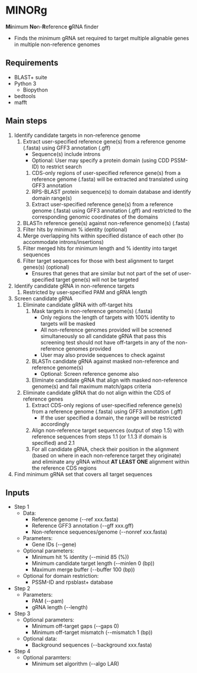 # MINORg
**Mi**nimum **No**n-**R**eference **g**RNA finder
- Finds the minimum gRNA set required to target multiple alignable genes in multiple non-reference genomes

## Requirements
- BLAST+ suite
- Python 3
   - Biopython
- bedtools
- mafft

## Main steps
1. Identify candidate targets in non-reference genome
   1. Extract user-specified reference gene(s) from a reference genome (.fasta) using GFF3 annotation (.gff)
      - Sequence(s) include introns
      - Optional: User may specify a protein domain (using CDD PSSM-ID) to restrict search
      1. CDS-only regions of user-specified reference gene(s) from a reference genome (.fasta) will be extracted and translated using GFF3 annotation
      2. RPS-BLAST protein sequence(s) to domain database and identify domain range(s)
      3. Extract user-specified reference gene(s) from a reference genome (.fasta) using GFF3 annotation (.gff) and restricted to the corresponding genomic coordinates of the domains
   2. BLASTn reference gene(s) against non-reference genome(s) (.fasta)
   3. Filter hits by minimum % identity (optional)
   4. Merge overlapping hits within specified distance of each other (to accommodate introns/insertions)
   5. Filter merged hits for minimum length and % identity into target sequences
   6. Filter target sequences for those with best alignment to target genes(s) (optional)
      - Ensures that genes that are similar but not part of the set of user-specified target gene(s) will not be targeted
2. Identify candidate gRNA in non-reference targets
   1. Restricted by user-specified PAM and gRNA length
3. Screen candidate gRNA
   1. Eliminate candidate gRNA with off-target hits
      1. Mask targets in non-reference genome(s) (.fasta)
         - Only regions the length of targets with 100% identity to targets will be masked
         - All non-reference genomes provided will be screened simultaneously so all candidate gRNA that pass this screening test should not have off-targets in any of the non-reference genomes provided
         - User may also provide sequences to check against
      2. BLASTn candidate gRNA against masked non-reference and reference genome(s)
         - Optional: Screen reference genome also
      4. Eliminate candidate gRNA that align with masked non-reference genome(s) and fail maximum match/gaps criteria
   2. Eliminate candidate gRNA that do not align within the CDS of reference genes
      1. Extract CDS-only regions of user-specified reference gene(s) from a reference genome (.fasta) using GFF3 annotation (.gff)
         - If the user specified a domain, the range will be restricted accordingly
      2. Align non-reference target sequences (output of step 1.5) with reference sequences from steps 1.1 (or 1.1.3 if domain is specified) and 2.1
      3. For all candidate gRNA, check their position in the alignment (based on where in each non-reference target they originate) and eliminate any gRNA without **AT LEAST ONE** alignment within the reference CDS regions
4. Find minimum gRNA set that covers all target sequences

## Inputs
- Step 1
   - Data:
      - Reference genome (--ref xxx.fasta)
      - Reference GFF3 annotation (--gff xxx.gff)
      - Non-reference sequences/genome (--nonref xxx.fasta)
   - Parameters:
      - Gene IDs (--gene)
   - Optional parameters:
      - Minimum hit % identity (--minid 85 (%))
      - Minimum candidate target length (--minlen 0 (bp))
      - Maximum merge buffer (--buffer 100 (bp))
   - Optional for domain restriction:
      - PSSM-ID and rpsblast+ database
- Step 2
   - Parameters:
      - PAM (--pam)
      - gRNA length (--length)
- Step 3
   - Optional parameters:
      - Minimum off-target gaps (--gaps 0)
      - Minimum off-target mismatch (--mismatch 1 (bp))
   - Optional data:
      - Background sequences (--background xxx.fasta)
- Step 4
   - Optional paramters:
      - Minimum set algorithm (--algo LAR)
